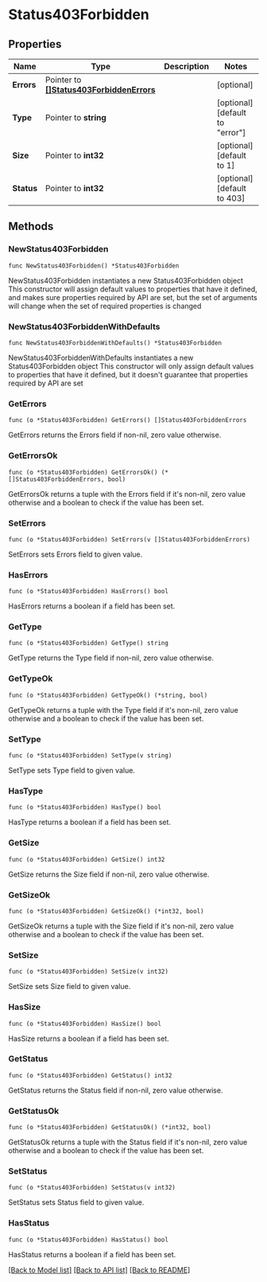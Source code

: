 # Status403Forbidden

## Properties

Name | Type | Description | Notes
------------ | ------------- | ------------- | -------------
**Errors** | Pointer to [**[]Status403ForbiddenErrors**](Status403ForbiddenErrors.md) |  | [optional] 
**Type** | Pointer to **string** |  | [optional] [default to "error"]
**Size** | Pointer to **int32** |  | [optional] [default to 1]
**Status** | Pointer to **int32** |  | [optional] [default to 403]

## Methods

### NewStatus403Forbidden

`func NewStatus403Forbidden() *Status403Forbidden`

NewStatus403Forbidden instantiates a new Status403Forbidden object
This constructor will assign default values to properties that have it defined,
and makes sure properties required by API are set, but the set of arguments
will change when the set of required properties is changed

### NewStatus403ForbiddenWithDefaults

`func NewStatus403ForbiddenWithDefaults() *Status403Forbidden`

NewStatus403ForbiddenWithDefaults instantiates a new Status403Forbidden object
This constructor will only assign default values to properties that have it defined,
but it doesn't guarantee that properties required by API are set

### GetErrors

`func (o *Status403Forbidden) GetErrors() []Status403ForbiddenErrors`

GetErrors returns the Errors field if non-nil, zero value otherwise.

### GetErrorsOk

`func (o *Status403Forbidden) GetErrorsOk() (*[]Status403ForbiddenErrors, bool)`

GetErrorsOk returns a tuple with the Errors field if it's non-nil, zero value otherwise
and a boolean to check if the value has been set.

### SetErrors

`func (o *Status403Forbidden) SetErrors(v []Status403ForbiddenErrors)`

SetErrors sets Errors field to given value.

### HasErrors

`func (o *Status403Forbidden) HasErrors() bool`

HasErrors returns a boolean if a field has been set.

### GetType

`func (o *Status403Forbidden) GetType() string`

GetType returns the Type field if non-nil, zero value otherwise.

### GetTypeOk

`func (o *Status403Forbidden) GetTypeOk() (*string, bool)`

GetTypeOk returns a tuple with the Type field if it's non-nil, zero value otherwise
and a boolean to check if the value has been set.

### SetType

`func (o *Status403Forbidden) SetType(v string)`

SetType sets Type field to given value.

### HasType

`func (o *Status403Forbidden) HasType() bool`

HasType returns a boolean if a field has been set.

### GetSize

`func (o *Status403Forbidden) GetSize() int32`

GetSize returns the Size field if non-nil, zero value otherwise.

### GetSizeOk

`func (o *Status403Forbidden) GetSizeOk() (*int32, bool)`

GetSizeOk returns a tuple with the Size field if it's non-nil, zero value otherwise
and a boolean to check if the value has been set.

### SetSize

`func (o *Status403Forbidden) SetSize(v int32)`

SetSize sets Size field to given value.

### HasSize

`func (o *Status403Forbidden) HasSize() bool`

HasSize returns a boolean if a field has been set.

### GetStatus

`func (o *Status403Forbidden) GetStatus() int32`

GetStatus returns the Status field if non-nil, zero value otherwise.

### GetStatusOk

`func (o *Status403Forbidden) GetStatusOk() (*int32, bool)`

GetStatusOk returns a tuple with the Status field if it's non-nil, zero value otherwise
and a boolean to check if the value has been set.

### SetStatus

`func (o *Status403Forbidden) SetStatus(v int32)`

SetStatus sets Status field to given value.

### HasStatus

`func (o *Status403Forbidden) HasStatus() bool`

HasStatus returns a boolean if a field has been set.


[[Back to Model list]](../README.md#documentation-for-models) [[Back to API list]](../README.md#documentation-for-api-endpoints) [[Back to README]](../README.md)


